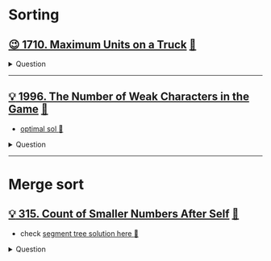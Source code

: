 # Sorting

## [:wink: 1710. Maximum Units on a Truck](https://leetcode.com/problems/maximum-units-on-a-truck/) [:dart:](maximum_unit_on_a_truck.h)
<details><summary markdown="span">Question</summary>

```markdown
You are assigned to put some amount of boxes onto one truck.
You are given a 2D array boxTypes, where
- boxTypes[i] = [numberOfBoxesi, numberOfUnitsPerBoxi]:
    - numberOfBoxesi is the number of boxes of type i.
    - numberOfUnitsPerBoxi is the number of units in each box of the type i.
- You are also given an integer truckSize,
  which is the maximum number of boxes that can be put on the truck.
  You can choose any boxes to put on the truck as long as the number of boxes does not exceed truckSize.
- Return the maximum total number of units that can be put on the truck.
```
</details>

------------------------------------------------------------------------------

## [:bulb: 1996. The Number of Weak Characters in the Game](https://leetcode.com/problems/the-number-of-weak-characters-in-the-game) [:dart:](count_weaker_char.h)
- [optimal sol :dart:](count_weaker_char_o_n_sol.h)
<details><summary markdown="span">Question</summary>

```markdown
You are given a 2D integer array properties where
    properties[i] = [attack_i, defense_i]
represents the properties of the ith character in the game.

A character is said to be weak if any other character has both attack and
defense levels strictly greater than this character's attack and defense levels.

Return the number of weak characters.

Input: properties = [[5,5],[6,3],[3,6]]
Output: 0

Input: properties = [[1,5],[10,4],[4,3]]
Output: 1
Explanation: [4, 3] < [10, 4]

```
</details>

------------------------------------------------------------------------------

# Merge sort

## [:bulb: 315. Count of Smaller Numbers After Self](https://leetcode.com/problems/count-of-smaller-numbers-after-self/) [:dart:](cnt_smaller_num_after_self_mergesort.h)
- check [segment tree solution here :dart:](../range_query/segment_tree/cnt_smaller_num_after_self_segmenttree.h)
<details><summary markdown="span">Question</summary>

```markdown
You are given an integer array nums and you have to return a new **counts array**.
The **counts array** has the property where
- counts[i] is the number of smaller elements to the right of nums[i].

Input: nums = [5,2,6,1]
Output: [2,1,1,0]

To the right of 5 there are 2 smaller elements (2 and 1).
To the right of 2 there is only 1 smaller element (1).
To the right of 6 there is 1 smaller element (1).
To the right of 1 there is 0 smaller element.
```
------------------------------------------------------------------------------

# Circular sort

## [:ok_hand: 645. Set Mismatch](https://leetcode.com/problems/set-mismatch/) [:dart:](set_mismatch_circular_sort.h)
- Other solution, problem statement [here](../bitwise/README.md#👌-645-set-mismatch-🎯)